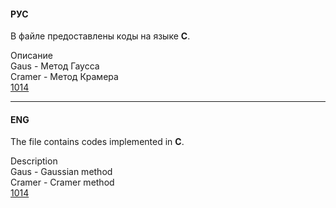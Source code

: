 
#### РУС

В файле предоставлены коды на языке **C**. <br>


Описание <br>
Gaus - Метод Гаусса <br>
Cramer - Метод Крамера <br>
[1014](https://acm.timus.ru/problem.aspx?space=1&num=1014) <br>
___

#### ENG

The file contains codes implemented in **C**.

Description <br>
Gaus - Gaussian method<br>
Cramer - Cramer method<br>
[1014](https://acm.timus.ru/problem.aspx?space=1&num=1014)<br>
